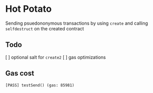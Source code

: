 # Hot Potato


Sending psuedononymous transactions by using ``create`` and calling ``selfdestruct`` on the created contract

## Todo 
[ ] optional salt for ``create2``
[ ] gas optimizations

## Gas cost 

`` [PASS] testSend() (gas: 85981) ``

